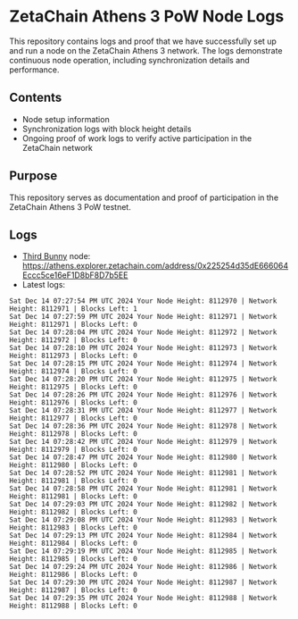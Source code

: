 # ZetaChain Athens 3 PoW Node Logs
This repository contains logs and proof that we have successfully set up and run a node on the ZetaChain Athens 3 network. The logs demonstrate continuous node operation, including synchronization details and performance.

## Contents
- Node setup information
- Synchronization logs with block height details
- Ongoing proof of work logs to verify active participation in the ZetaChain network

## Purpose
This repository serves as documentation and proof of participation in the ZetaChain Athens 3 PoW testnet.

## Logs

- [Third Bunny](https://thirdbunny.xyz/) node: https://athens.explorer.zetachain.com/address/0x225254d35dE666064Eccc5ce16eF1D8bF8D7b5EE
- Latest logs:
```
Sat Dec 14 07:27:54 PM UTC 2024 Your Node Height: 8112970 | Network Height: 8112971 | Blocks Left: 1
Sat Dec 14 07:27:59 PM UTC 2024 Your Node Height: 8112971 | Network Height: 8112971 | Blocks Left: 0
Sat Dec 14 07:28:04 PM UTC 2024 Your Node Height: 8112972 | Network Height: 8112972 | Blocks Left: 0
Sat Dec 14 07:28:10 PM UTC 2024 Your Node Height: 8112973 | Network Height: 8112973 | Blocks Left: 0
Sat Dec 14 07:28:15 PM UTC 2024 Your Node Height: 8112974 | Network Height: 8112974 | Blocks Left: 0
Sat Dec 14 07:28:20 PM UTC 2024 Your Node Height: 8112975 | Network Height: 8112975 | Blocks Left: 0
Sat Dec 14 07:28:26 PM UTC 2024 Your Node Height: 8112976 | Network Height: 8112976 | Blocks Left: 0
Sat Dec 14 07:28:31 PM UTC 2024 Your Node Height: 8112977 | Network Height: 8112977 | Blocks Left: 0
Sat Dec 14 07:28:36 PM UTC 2024 Your Node Height: 8112978 | Network Height: 8112978 | Blocks Left: 0
Sat Dec 14 07:28:42 PM UTC 2024 Your Node Height: 8112979 | Network Height: 8112979 | Blocks Left: 0
Sat Dec 14 07:28:47 PM UTC 2024 Your Node Height: 8112980 | Network Height: 8112980 | Blocks Left: 0
Sat Dec 14 07:28:52 PM UTC 2024 Your Node Height: 8112981 | Network Height: 8112981 | Blocks Left: 0
Sat Dec 14 07:28:58 PM UTC 2024 Your Node Height: 8112981 | Network Height: 8112981 | Blocks Left: 0
Sat Dec 14 07:29:03 PM UTC 2024 Your Node Height: 8112982 | Network Height: 8112982 | Blocks Left: 0
Sat Dec 14 07:29:08 PM UTC 2024 Your Node Height: 8112983 | Network Height: 8112983 | Blocks Left: 0
Sat Dec 14 07:29:13 PM UTC 2024 Your Node Height: 8112984 | Network Height: 8112984 | Blocks Left: 0
Sat Dec 14 07:29:19 PM UTC 2024 Your Node Height: 8112985 | Network Height: 8112985 | Blocks Left: 0
Sat Dec 14 07:29:24 PM UTC 2024 Your Node Height: 8112986 | Network Height: 8112986 | Blocks Left: 0
Sat Dec 14 07:29:30 PM UTC 2024 Your Node Height: 8112987 | Network Height: 8112987 | Blocks Left: 0
Sat Dec 14 07:29:35 PM UTC 2024 Your Node Height: 8112988 | Network Height: 8112988 | Blocks Left: 0
```
